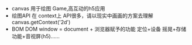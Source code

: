 - canvas 用于绘图  Game,高互动的h5应用
- 绘图API 在 context上 API很多，请以现实中画画的方案去理解  canvas.getContext('2d')
- BOM   DOM 
    window = document + 浏览器赋予的功能 定位+设备 摇晃+存储功能+音视屏(h5)......